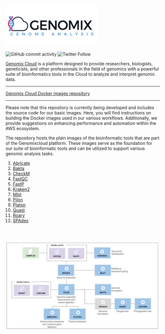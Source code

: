 [![name](assets/genomixlogo.png)](https://genomixcloud.com/)

![GitHub commit activity](https://img.shields.io/github/commit-activity/m/ldipotetjob/genomixcloud.bioinformatic?style=flat-square) ![Twitter Follow](https://img.shields.io/twitter/follow/genomixcloud?style=social)

[Genomix Cloud](https://genomixcloud.com/) is a  platform designed to provide researchers, biologists, geneticists, and other professionals in the field of genomics with a powerful suite of bioinformatics tools in the Cloud to analyze and interpret genomic data. 

---

[Genomix Cloud Docker images repository](https://hub.docker.com/u/genomixcloud) 

---

Please note that this repository is currently being developed and includes the source code for our basic images. Here, you will find instructions on building the Docker images used in our various workflows. Additionally, we provide suggestions on enhancing performance and automation within the AWS ecosystem.

The repository hosts the plain images of the bioinformatic tools that are part of the Genomixcloud platform. These images serve as the foundation for our suite of bioinformatic tools and can be utilized to support various genomic analysis tasks.

1. [Abricate](https://github.com/ldipotetjob/genomixcloud.bioinformatic/tree/main/abricate)
2. [Bakta](https://github.com/ldipotetjob/genomixcloud.bioinformatic/tree/main/bakta)
3. [CheckM](https://github.com/ldipotetjob/genomixcloud.bioinformatic/tree/main/checkm)
4. [FastQC](https://github.com/ldipotetjob/genomixcloud.bioinformatic/tree/main/fastqc)
5. [FastP](https://github.com/ldipotetjob/genomixcloud.bioinformatic/tree/main/fastp)
6. [Kraken2](https://github.com/ldipotetjob/genomixcloud.bioinformatic/tree/main/kraken2)
7. [Mlst](https://github.com/ldipotetjob/genomixcloud.bioinformatic/tree/main/mlst)
8. [Pilon](https://github.com/ldipotetjob/genomixcloud.bioinformatic/tree/main/pilon)
9. [Platon](https://github.com/ldipotetjob/genomixcloud.bioinformatic/tree/main/platon)
10. [Quast](https://github.com/ldipotetjob/genomixcloud.bioinformatic/tree/main/quast)
11. [Roary](https://github.com/ldipotetjob/genomixcloud.bioinformatic/tree/main/roary)
12. [SPAdes](https://github.com/ldipotetjob/genomixcloud.bioinformatic/tree/main/spades)

<br></br>

![Alt text](assets/microbial_genome_pipeline.svg 'Microbial Genome Pipeline')
